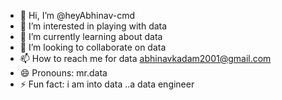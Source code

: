 - 👋 Hi, I’m @heyAbhinav-cmd
- 👀 I’m interested in playing with data 
- 🌱 I’m currently learning about data
- 💞️ I’m looking to collaborate on data
- 📫 How to reach me for data abhinavkadam2001@gmail.com
- 😄 Pronouns: mr.data 
- ⚡ Fun fact: i am into data ..a data engineer

<!---
heyAbhinav-cmd/heyAbhinav-cmd is a ✨ special ✨ repository because its `README.md` (this file) appears on your GitHub profile.
You can click the Preview link to take a look at your changes.
--->

